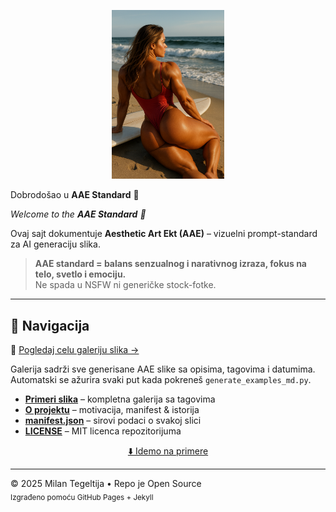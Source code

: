 <p align="center">
  <img src="images/logo.png" alt="AAE Logo" width="180"/>
</p>

Dobrodošao u **AAE Standard** 🌟  
<span id="top"></span>

*Welcome to the **AAE Standard** 🌟*

Ovaj sajt dokumentuje **Aesthetic Art Ekt (AAE)** – vizuelni prompt-standard za AI generaciju slika.

> **AAE standard = balans senzualnog i narativnog izraza, fokus na telo, svetlo i emociju.**  
> Ne spada u NSFW ni generičke stock-fotke.

---

## 📂 Navigacija


📸 [Pogledaj celu galeriju slika →](examples.md)

Galerija sadrži sve generisane AAE slike sa opisima, tagovima i datumima.  
Automatski se ažurira svaki put kada pokreneš `generate_examples_md.py`.  



- **[Primeri slika](examples.md)** – kompletna galerija sa tagovima  
- **[O projektu](about.md)** – motivacija, manifest &amp; istorija  
- **[manifest.json](manifest.json)** – sirovi podaci o svakoj slici  
- **[LICENSE](LICENSE)** – MIT licenca repozitorijuma  

<p align="center">
  <a href="examples.md">⬇️ Idemo na primere</a>
</p>

---

© 2025 Milan Tegeltija • Repo je Open Source  
<sub>Izgrađeno pomoću GitHub Pages + Jekyll</sub>

